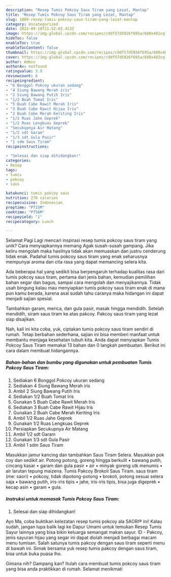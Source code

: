 ```yaml
---
description: "Resep Tumis Pokcoy Saus Tiram yang Lezat, Mantap"
title: "Resep Tumis Pokcoy Saus Tiram yang Lezat, Mantap"
slug: 1009-resep-tumis-pokcoy-saus-tiram-yang-lezat-mantap
category: Uncategorized
date: 2022-09-10T21:52:03.413Z
image: https://img-global.cpcdn.com/recipes/c9df57d5926f695a/680x482cq70/tumis-pokcoy-saus-tiram-foto-resep-utama.jpg
hideToc: false
enableToc: true
enableTocContent: false
thumbnail: https://img-global.cpcdn.com/recipes/c9df57d5926f695a/680x482cq70/tumis-pokcoy-saus-tiram-foto-resep-utama.jpg
cover: https://img-global.cpcdn.com/recipes/c9df57d5926f695a/680x482cq70/tumis-pokcoy-saus-tiram-foto-resep-utama.jpg
author: Admin
authorAv: notfound
ratingvalue: 3.9
reviewcount: 8
recipeingredient:
- "6 Bonggol Pokcoy ukuran sedang"
- "4 Siung Bawang Merah iris"
- "2 Siung Bawang Putih Iris"
- "1/2 Buah Tomat Iris"
- "5 Buah Cabe Rawit Merah Iris"
- "3 Buah Cabe Rawit Hijau Iris"
- "2 Buah Cabe Merah Keriting Iris"
- "1/2 Ruas Jahe Geprek"
- "1/2 Ruas Lengkuas Geprek"
- "Secukupnya Air Matang"
- "1/2 sdt Garam"
- "1/3 sdt Gula Pasir"
- "1 sdm Saus Tiram"
recipeinstructions:

- "Selesai dan siap dihidangkan!"
categories:
- Resep
tags:
- tumis
- pokcoy
- saus

katakunci: tumis pokcoy saus 
nutrition: 270 calories
recipecuisine: Indonesian
preptime: "PT15M"
cooktime: "PT56M"
recipeyield: "1"
recipecategory: Lunch

---
```



Selamat Pagi Lagi mencari inspirasi resep tumis pokcoy saus tiram yang unik? Cara menyiapkannya memang Agak susah-susah gampang. Jika keliru mengolah maka hasilnya tidak akan memuaskan dan justru cenderung tidak enak. Padahal tumis pokcoy saus tiram yang enak seharusnya mempunyai aroma dan cita rasa yang dapat memancing selera kita.


Ada beberapa hal yang sedikit bisa berpengaruh terhadap kualitas rasa dari tumis pokcoy saus tiram, pertama dari jenis bahan, kemudian pemilihan bahan segar dan bagus, sampai cara mengolah dan menyajikannya. Tidak usah bingung kalau mau menyiapkan tumis pokcoy saus tiram enak di mana pun kamu berada, karena asal sudah tahu caranya maka hidangan ini dapat menjadi sajian spesial.

Tambahkan garam, merica, dan gula pasir, masak hingga mendidih. Setelah mendidih, siram saus tiram ke atas pakcoy. Pakcoy saus tiram yang lezat siap disajikan.


Nah, kali ini kita coba, yuk, ciptakan tumis pokcoy saus tiram sendiri di rumah. Tetap berbahan sederhana, sajian ini bisa memberi manfaat untuk membantu menjaga kesehatan tubuh kita. Anda dapat menyiapkan Tumis Pokcoy Saus Tiram memakai 13 bahan dan 0 langkah pembuatan. Berikut ini cara dalam membuat hidangannya.

<!--inarticleads1-->

##### Bahan-bahan dan bumbu yang digunakan untuk pembuatan Tumis Pokcoy Saus Tiram:

1. Sediakan 6 Bonggol Pokcoy ukuran sedang
1. Sediakan 4 Siung Bawang Merah iris
1. Ambil 2 Siung Bawang Putih Iris
1. Sediakan 1/2 Buah Tomat Iris
1. Gunakan 5 Buah Cabe Rawit Merah Iris
1. Sediakan 3 Buah Cabe Rawit Hijau Iris
1. Gunakan 2 Buah Cabe Merah Keriting Iris
1. Ambil 1/2 Ruas Jahe Geprek
1. Gunakan 1/2 Ruas Lengkuas Geprek
1. Persiapkan Secukupnya Air Matang
1. Ambil 1/2 sdt Garam
1. Gunakan 1/3 sdt Gula Pasir
1. Ambil 1 sdm Saus Tiram


Masukkan jamur kancing dan tambahkan Saus Tiram Selera. Masukkan pok coy dan sedikit air. Potong potong, goreng hingga berkulit • bawang putih, cincang kasar • garam dan gula pasir • air • minyak goreng utk menumis • air larutan tepung maizena. Tumis Pakcoy Brokoli Saus Tiram. saus tiram (me: saori) • pokcoy, tidak dipotong-potong • brokoli, potong sesuai selera saja • bawang putih, iris-iris tipis • jahe, iris-iris tipis, bisa juga digeprek • kecap asin • garam • gula. 

<!--inarticleads2-->

##### Instruksi untuk memasak Tumis Pokcoy Saus Tiram:


1. Selesai dan siap dihidangkan!

Ayo Ma, coba buktikan kelezatan resep tumis pokcoy ala SAORI® ini! Kalau sudah, jangan lupa balik lagi ke Dapur Umami untuk temukan Resep Tumis Sayur lainnya yang bisa bikin keluarga semangat makan sayur. ID - Pakcoy, jenis sayuran hijau yang segar ini dapat diolah menjadi berbagai macam menu tumisan. Salah satunya tumis pakcoy dengan saus tiram seperti menu di bawah ini. Simak bersama yuk resep tumis pakcoy dengan saus tiram, bisa untuk buka puasa lho. 

Gimana nih? Gampang kan? Itulah cara membuat tumis pokcoy saus tiram yang bisa anda praktikkan di rumah. Selamat menikmati

